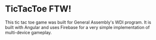 # TicTacToe FTW!

This tic tac toe game was built for General Assembly's WDI program.  It is built with Angular and uses Firebase for a very simple implementation of multi-device gameplay.
